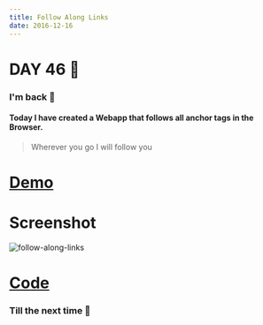```yaml
---
title: Follow Along Links
date: 2016-12-16
---
```


# DAY 46 👾 

### I'm back 💙

#### Today I have created  a Webapp that follows all anchor tags in the Browser.

> Wherever you go I will follow you

# [Demo](https://deadcoder0904.github.io/follow-along-links)

# Screenshot

![follow-along-links](http://imgur.com/ImPmngF.png)

# [Code](https://github.com/deadcoder0904/follow-along-links)

### Till the next time 👻 